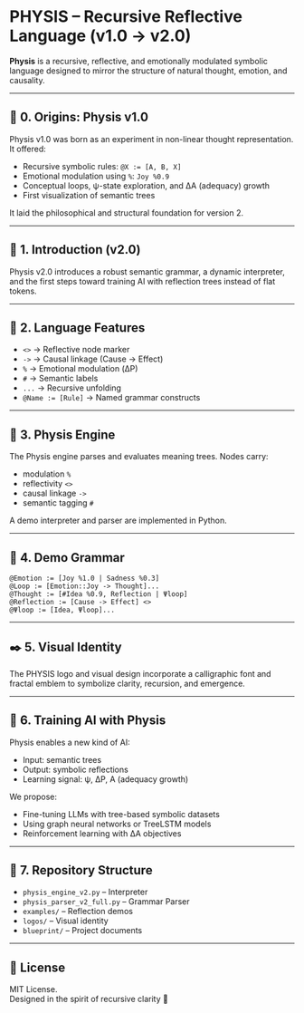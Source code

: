 # PHYSIS – Recursive Reflective Language (v1.0 → v2.0)

**Physis** is a recursive, reflective, and emotionally modulated symbolic language designed to mirror the structure of natural thought, emotion, and causality.

---

## 🌱 0. Origins: Physis v1.0

Physis v1.0 was born as an experiment in non-linear thought representation. It offered:

- Recursive symbolic rules: `@X := [A, B, X]`
- Emotional modulation using `%`: `Joy %0.9`
- Conceptual loops, ψ-state exploration, and ΔA (adequacy) growth
- First visualization of semantic trees

It laid the philosophical and structural foundation for version 2.

---

## 🌿 1. Introduction (v2.0)

Physis v2.0 introduces a robust semantic grammar, a dynamic interpreter, and the first steps toward training AI with reflection trees instead of flat tokens.

---

## 🔣 2. Language Features

- `<>` → Reflective node marker
- `->` → Causal linkage (Cause → Effect)
- `%` → Emotional modulation (ΔP)
- `#` → Semantic labels
- `...` → Recursive unfolding
- `@Name := [Rule]` → Named grammar constructs

---

## 🧠 3. Physis Engine

The Physis engine parses and evaluates meaning trees. Nodes carry:
- modulation `%`
- reflectivity `<>`
- causal linkage `->`
- semantic tagging `#`

A demo interpreter and parser are implemented in Python.

---

## 🧪 4. Demo Grammar

```physis
@Emotion := [Joy %1.0 | Sadness %0.3]
@Loop := [Emotion::Joy -> Thought]...
@Thought := [#Idea %0.9, Reflection | Ψloop]
@Reflection := [Cause -> Effect] <> 
@Ψloop := [Idea, Ψloop]...
```

---

## ✒️ 5. Visual Identity

The PHYSIS logo and visual design incorporate a calligraphic font and fractal emblem to symbolize clarity, recursion, and emergence.

---

## 🤖 6. Training AI with Physis

Physis enables a new kind of AI:
- Input: semantic trees
- Output: symbolic reflections
- Learning signal: ψ, ΔP, A (adequacy growth)

We propose:
- Fine-tuning LLMs with tree-based symbolic datasets
- Using graph neural networks or TreeLSTM models
- Reinforcement learning with ΔA objectives

---

## 📁 7. Repository Structure

- `physis_engine_v2.py` – Interpreter
- `physis_parser_v2_full.py` – Grammar Parser
- `examples/` – Reflection demos
- `logos/` – Visual identity
- `blueprint/` – Project documents

---

## 📜 License

MIT License.  
Designed in the spirit of recursive clarity 🌿

